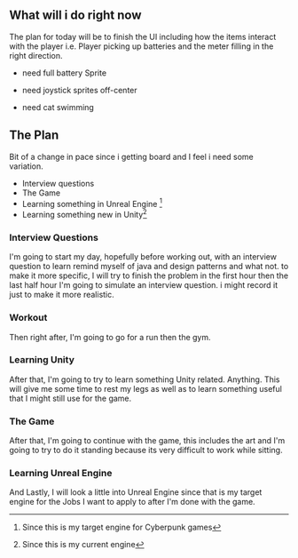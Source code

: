 ```toc
```

## What will i do right now
The plan for today will be to finish the UI including how the items interact with the player i.e. Player picking up batteries and the meter filling in the right direction.

- need full battery Sprite
- need joystick sprites off-center

- need cat swimming

## The Plan
Bit of a change in pace since i getting board and I feel i need some variation.

- Interview questions
- The Game
- Learning something in Unreal Engine [^1]
- Learning something new in Unity[^2]

### Interview Questions
I'm going to start my day, hopefully before working out, with an interview question to learn remind myself of java and design patterns and what not. to make it more specific, I will try to finish the problem in the first hour then the last half hour I'm going to simulate an interview question. i might record it just to make it more realistic. 

### Workout
Then right after, I'm going to go for a run then the gym. 

### Learning Unity
After that, I'm going to try to learn something Unity related. Anything. This will give me some time to rest my legs as well as to learn something useful that I might still use for the game.

### The Game
After that, I'm going to continue with the game, this includes the art and I'm going to try to do it standing because its very difficult to work while sitting. 

###  Learning Unreal Engine
And Lastly, I will look a little into Unreal Engine since that is my target engine for the Jobs I want to apply to after I'm done with the game.



[^1]: Since this is my target engine for Cyberpunk games
[^2]: Since this is my current engine